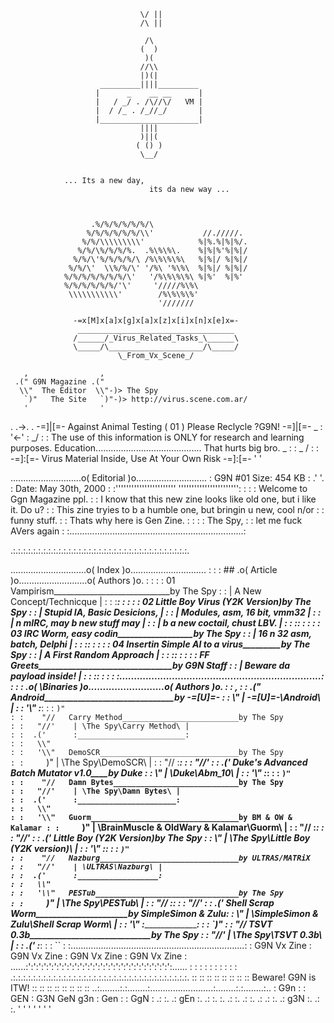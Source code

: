 
                                 \/ ||
                                 /\ ||

                                  /\
                                 (  )
                                  )(
                                 //\\
                                 |)(|
                        _________||||_________
                       |      _    __ __      |
                       |   / _/ . /\//\/   VM |
                       |  / /_ . /_//_/       |
                       |______________________|
                                 ||||
                                 )||(
                                ( () )
                                 \__/


                ... Its a new day,
                                   its da new way ...



                      .%/%/%/%/%/%/\                     
                     %/%/%/%/%/%/\\'           //./////. 
                    %/%/\\\\\\\\\'            %|%.%|%|%/. 
                   %/%/\%/%/%/%.  .%\%\%\.    %|%|%'%|%|/
                  %/%/\'%/%/%/%/\ /%\%\%\%\   %|%|/ %|%|/
                 %/%/\'  \\%/%/\' '/%\ '%\%\  %|%|/ %|%|/
                %/%/%/%/%/%/%/\'   '/%\%\%\%\ %|%'  %|%' 
                %/%/%/%/%/%/'\'     '/////%\%\           
                 \\\\\\\\\\\'        /%\%\%\%'           
                                     '///////

                  -=x[M]x[a]x[g]x[a]x[z]x[i]x[n]x[e]x=-
                   ___________________________________
                  /______/_Virus_Related_Tasks_\______\
                  \_____/\_____________________/\_____/
                            \_From_Vx_Scene_/

       ,                ,
     .(" G9N Magazine .("
      \\"  The Editor  \\"-)> The Spy
       `)"   The Site   `)"-)> http://virus.scene.com.ar/
       '                '

   .                              .->.                             .
-=]|[=-  Against Animal Testing  ( 01 )  Please Reclycle ?G9N!  -=]|[=-
\_ :                              '<-'                             : _/
   :                                                               :
The use of this information is ONLY for research and learning purposes.
Education.......................................... That hurts big bro.
 _ :                                                               : _
/  :                                                               :  \
-=]:[=-       Virus Material Inside, Use At Your Own Risk       -=]:[=-
   '                                                               '

............................o( Editorial )o............................
: G9N #01 Size: 454 KB :   .'             '.   : Date: May 30th, 2000 :
:'''''''''''''''''''''''                       ''''''''''''''''''''''':
:                                                                     :
: Welcome to Ggn Magazine ppl.                                        :
: I know that this new zine looks like old one, but i like it. Do u?  :
: This zine tryies to b a humble one, but bringin u new, cool n/or    :
: funny stuff.                                                        :
: Thats why here is Gen Zine.                                         :
:                                                                     :
: The Spy,                                                            :
: let me fuck AVers again                                             :
:.....................................................................:

.:.:.:.:.:.:.:.:.:.:.:.:.:.:.:.:.:.:.:.:.:.:.:.:.:.:.:.:.:.:.:.:.:.:.:.

..............................o( Index )o..............................
:                                                                     :
:    ## .o( Article )o...........................o( Authors )o.       :
:                                                                     :
:    01    Vampirism_____________________________by The Spy           :
:           | A New Concept/Technicque |                              :
:           :__________________________:                              :
:                                                                     :
:    02    Little Boy Virus (Y2K Version)________by The Spy           :
:           | Stupid IA, Basic Desicions, |                           :
:           | Modules, asm, 16 bit, vmm32 |                           :
:           | n mIRC, may b new stuff may |                           :
:           | b a new coctail, chust LBV. |                           :
:           :_____________________________:                           :
:                                                                     :
:    03    IRC Worm, easy codin__________________by The Spy           :
:           | 16 n 32 asm, batch, Delphi |                            :
:           :____________________________:                            :
:                                                                     :
:    04    Insertin Simple AI to a virus_________by The Spy           :
:           | A First Random Approach |                               :
:           :_________________________:                               :
:                                                                     :
:    FF    Greets________________________________by G9N Staff         :
:           | Beware da payload inside! |                             :
:           :___________________________:                             :
:                                                                     :
:.....................................................................:
:                                                                     :
:      .o( \Binaries )o..........................o( Authors )o.       :
:    ,                                                                :
:  .("     Android_______________________________by -=[U]=-           :
:   \\"     | \-=[U]=-\Android\ |                                     :
:   '\\"    :___________________:                                     :
:     `)"                                                             :
:    "//   Carry Method__________________________by The Spy           :
:   "//'    | \The Spy\Carry Method\ |                                :
:  .('      :________________________:                                :
:   \\"                                                               :
:   '\\"   DemoSCR_______________________________by The Spy           :
:     `)"   | \The Spy\DemoSCR\ |                                     :
:    "//    :___________________:                                     :
:   "//'                                                              :
:  .('     Duke's Advanced Batch Mutator v1.0____by Duke              :
:   \\"     | \Duke\Abm_10\ |                                         :
:   '\\"    :_______________:                                         :
:     `)"                                                             :
:    "//   Damn Bytes____________________________by The Spy           :
:   "//'    | \The Spy\Damn Bytes\ |                                  :
:  .('      :______________________:                                  :
:   \\"                                                               :
:   '\\"   Guorm_________________________________by BM & OW & Kalamar :
:     `)"   | \BrainMuscle & OldWary & Kalamar\Guorm\ |               :
:    "//    :_________________________________________:               :
:   "//'                                                              :
:  .('     Little Boy (Y2K Version)______________by The Spy           :
:   \\"     | \The Spy\Little Boy (Y2K version)\ |                    :
:   '\\"    :____________________________________:                    :
:     `)"                                                             :
:    "//   Nazburg_______________________________by ULTRAS/MATRiX     :
:   "//'    | \ULTRAS\Nazburg\ |                                      :
:  .('      :__________________:                                      :
:   \\"                                                               :
:   '\\"   PESTub________________________________by The Spy           :
:     `)"   | \The Spy\PESTub\ |                                      :
:    "//    :__________________:                                      :
:   "//'                                                              :
:  .('     Shell Scrap Worm______________________by SimpleSimon & Zulu:
:   \\"     | \SimpleSimon & Zulu\Shell Scrap Worm\ |                 :
:   '\\"    :_______________________________________:                 :
:     `)"                                                             :
:    "//   TSVT 0.3b_____________________________by The Spy           :
:   "//'    | \The Spy\TSVT 0.3b\ |                                   :
:  .('      :_____________________:                                   :
:   ``                                                                :
:.....................................................................:
       : G9N Vx Zine : G9N Vx Zine : G9N Vx Zine : G9N Vx Zine :
 ......:':':':':':':':':':':':':':':':':':':':':':':':':':':':':......
 :           : :           : :           : :           : :           :
.:.:.:.:.:.:.:.:.:.:.:.:.:.:.:.:.:.:.:.:.:.:.:.:.:.:.:.:.:.:.:.:.:.:.:.
 :: :: :: :: :: :: :: ::  Beware! G9N is ITW!  :: :: :: :: :: :: :: ::
..:........:.:........:.........................:........:.:........:..
  :  G9n   : :   GEN  :    G3N    GeN    g3n    :  Gen   : :   GgN  :
 .: :. .:  gEn  :. .: :.  :. .:  :. .:  :. .:  .: :. .:  g3N  :. .: :.
      '           '         '      '      '         '           '
